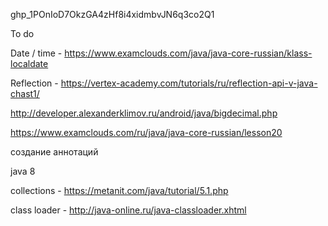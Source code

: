 
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

To do


Date / time - https://www.examclouds.com/java/java-core-russian/klass-localdate

Reflection - https://vertex-academy.com/tutorials/ru/reflection-api-v-java-chast1/


http://developer.alexanderklimov.ru/android/java/bigdecimal.php

https://www.examclouds.com/ru/java/java-core-russian/lesson20

создание  аннотаций

java 8 

collections - https://metanit.com/java/tutorial/5.1.php


class loader - http://java-online.ru/java-classloader.xhtml